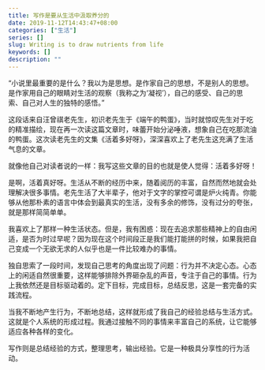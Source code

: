 ```yaml
---
title: 写作是要从生活中汲取养分的
date: 2019-11-12T14:43:47+08:00
categories: ["生活"]
series: []
slug: Writing is to draw nutrients from life
keywords: []
description: ""
---
```


“小说里最重要的是什么？我以为是思想。是作家自己的思想，不是别人的思想。是作家用自己的眼睛对生活的观察（我称之为‘凝视’），自己的感受、自己的思索、自己对人生的独特的感悟。”

这段话来自汪曾祺老先生，初识老先生于《端午的鸭蛋》，当时就惊叹先生对于吃的精准描绘，现在再一次读这篇文章时，味蕾开始分泌唾液，想象自己在吃那流油的鸭蛋。这次读老先生的文集《活着多好呀》，深深喜欢上了老先生这充满了生活气息的文章。

就像他自己对读者说的一样：我写这些文章的目的也就是使人觉得：活着多好呀！

是啊，活着真好呀。生活从不断的经历中来，随着阅历的丰富，自然而然地就会处理解决很多事情。老先生活了大半辈子，他对于文字的掌控可谓是炉火纯青。你能够从他那朴素的语言中体会到最真实的生活，没有多余的修饰，没有过分的夸张，就是那样简简单单。

我喜欢上了那样一种生活状态。但是，我有困惑：现在去追求那些精神上的自由闲适，是否为时过早呢？因为现在这个时间段正是我们能打能拼的时候，如果我把自己变成一个无欲无求的人似乎也是一件比较难办的事情。

独自思索了一段时间，发现自己思考的角度出现了问题：行为并不决定心态。心态上的闲适自然很重要，这样能够排除外界砸杂乱的声音，专注于自己的事情。行为上我依然还是目标驱动着的。定下目标，完成目标，总结反思，这是一套完备的实践流程。

当我不断地产生行为，不断地总结，这样就形成了我自己的经验总结与生活方式。这就是个人系统的形成过程。我通过接触不同的事情来丰富自己的系统，让它能够适应各种各样的变化。

写作则是总结经验的方式，整理思考，输出经验。它是一种极具分享性的行为活动。
